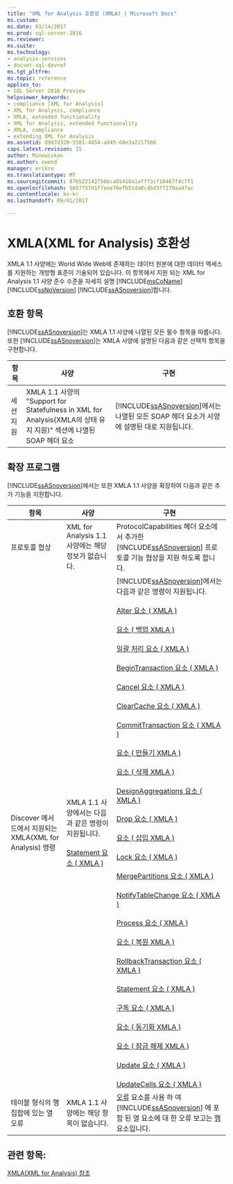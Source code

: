 ```yaml
---
title: "XML for Analysis 호환성 (XMLA) | Microsoft Docs"
ms.custom: 
ms.date: 03/14/2017
ms.prod: sql-server-2016
ms.reviewer: 
ms.suite: 
ms.technology:
- analysis-services
- docset-sql-devref
ms.tgt_pltfrm: 
ms.topic: reference
applies_to:
- SQL Server 2016 Preview
helpviewer_keywords:
- compliance [XML for Analysis]
- XML for Analysis, compliance
- XMLA, extended functionality
- XML for Analysis, extended functionality
- XMLA, compliance
- extending XML for Analysis
ms.assetid: d987d320-5581-4454-ad45-68e3a22175b6
caps.latest.revision: 15
author: Minewiskan
ms.author: owend
manager: erikre
ms.translationtype: MT
ms.sourcegitcommit: 876522142756bca05416a1afff3cf10467f4c7f1
ms.openlocfilehash: 5657f57d1f7eee76efb51da0c4bd3ff278aa47ac
ms.contentlocale: ko-kr
ms.lasthandoff: 09/01/2017

---
```

# <a name="xml-for-analysis-compliance-xmla"></a>XMLA(XML for Analysis) 호환성
  XMLA 1.1 사양에는 World Wide Web에 존재하는 데이터 원본에 대한 데이터 액세스를 지원하는 개방형 표준이 기술되어 있습니다. 이 항목에서 지원 되는 XML for Analysis 1.1 사양 준수 수준을 자세히 설명 [!INCLUDE[msCoName](../../includes/msconame-md.md)] [!INCLUDE[ssNoVersion](../../includes/ssnoversion-md.md)] [!INCLUDE[ssASnoversion](../../includes/ssasnoversion-md.md)]합니다.  
  
## <a name="compliant-items"></a>호환 항목  
 [!INCLUDE[ssASnoversion](../../includes/ssasnoversion-md.md)]는 XMLA 1.1 사양에 나열된 모든 필수 항목을 따릅니다. 또한 [!INCLUDE[ssASnoversion](../../includes/ssasnoversion-md.md)]는 XMLA 사양에 설명된 다음과 같은 선택적 항목을 구현합니다.  
  
|항목|사양|구현|  
|----------|-------------------|--------------------|  
|세션 지원|XMLA 1.1 사양의 "Support for Statefulness in XML for Analysis(XMLA의 상태 유지 지원)" 섹션에 나열된 SOAP 헤더 요소|[!INCLUDE[ssASnoversion](../../includes/ssasnoversion-md.md)]에서는 나열된 모든 SOAP 헤더 요소가 사양에 설명된 대로 지원됩니다.|  
  
## <a name="extensions"></a>확장 프로그램  
 [!INCLUDE[ssASnoversion](../../includes/ssasnoversion-md.md)]에서는 또한 XMLA 1.1 사양을 확장하여 다음과 같은 추가 기능을 지원합니다.  
  
|항목|사양|구현|  
|----------|-------------------|--------------------|  
|프로토콜 협상|XML for Analysis 1.1 사양에는 해당 정보가 없습니다.|ProtocolCapabilities 헤더 요소에서 추가한 [!INCLUDE[ssASnoversion](../../includes/ssasnoversion-md.md)] 프로토콜 기능 협상을 지원 하도록 합니다.|  
|Discover 메서드에서 지원되는 XMLA(XML for Analysis) 명령|XMLA 1.1 사양에서는 다음과 같은 명령이 지원됩니다.<br /><br /> [Statement 요소 &#40; XMLA &#41;](../../analysis-services/xmla/xml-elements-commands/statement-element-xmla.md)|[!INCLUDE[ssASnoversion](../../includes/ssasnoversion-md.md)]에서는 다음과 같은 명령이 지원됩니다.<br /><br /> [Alter 요소 &#40; XMLA &#41;](../../analysis-services/xmla/xml-elements-commands/alter-element-xmla.md)<br /><br /> [요소 &#40; 백업 XMLA &#41;](../../analysis-services/xmla/xml-elements-commands/backup-element-xmla.md)<br /><br /> [일괄 처리 요소 &#40; XMLA &#41;](../../analysis-services/xmla/xml-elements-commands/batch-element-xmla.md)<br /><br /> [BeginTransaction 요소 &#40; XMLA &#41;](../../analysis-services/xmla/xml-elements-commands/begintransaction-element-xmla.md)<br /><br /> [Cancel 요소 &#40; XMLA &#41;](../../analysis-services/xmla/xml-elements-commands/cancel-element-xmla.md)<br /><br /> [ClearCache 요소 &#40; XMLA &#41;](../../analysis-services/xmla/xml-elements-commands/clearcache-element-xmla.md)<br /><br /> [CommitTransaction 요소 &#40; XMLA &#41;](../../analysis-services/xmla/xml-elements-commands/committransaction-element-xmla.md)<br /><br /> [요소 &#40; 만들기 XMLA &#41;](../../analysis-services/xmla/xml-elements-commands/create-element-xmla.md)<br /><br /> [요소 &#40; 삭제 XMLA &#41;](../../analysis-services/xmla/xml-elements-commands/delete-element-xmla.md)<br /><br /> [DesignAggregations 요소 &#40; XMLA &#41;](../../analysis-services/xmla/xml-elements-commands/designaggregations-element-xmla.md)<br /><br /> [Drop 요소 &#40; XMLA &#41;](../../analysis-services/xmla/xml-elements-commands/drop-element-xmla.md)<br /><br /> [요소 &#40; 삽입 XMLA &#41;](../../analysis-services/xmla/xml-elements-commands/insert-element-xmla.md)<br /><br /> [Lock 요소 &#40; XMLA &#41;](../../analysis-services/xmla/xml-elements-commands/lock-element-xmla.md)<br /><br /> [MergePartitions 요소 &#40; XMLA &#41;](../../analysis-services/xmla/xml-elements-commands/mergepartitions-element-xmla.md)<br /><br /> [NotifyTableChange 요소 &#40; XMLA &#41;](../../analysis-services/xmla/xml-elements-commands/notifytablechange-element-xmla.md)<br /><br /> [Process 요소 &#40; XMLA &#41;](../../analysis-services/xmla/xml-elements-commands/process-element-xmla.md)<br /><br /> [요소 &#40; 복원 XMLA &#41;](../../analysis-services/xmla/xml-elements-commands/restore-element-xmla.md)<br /><br /> [RollbackTransaction 요소 &#40; XMLA &#41;](../../analysis-services/xmla/xml-elements-commands/rollbacktransaction-element-xmla.md)<br /><br /> [Statement 요소 &#40; XMLA &#41;](../../analysis-services/xmla/xml-elements-commands/statement-element-xmla.md)<br /><br /> [구독 요소 &#40; XMLA &#41;](../../analysis-services/xmla/xml-elements-commands/subscribe-element-xmla.md)<br /><br /> [요소 &#40; 동기화 XMLA &#41;](../../analysis-services/xmla/xml-elements-commands/synchronize-element-xmla.md)<br /><br /> [요소 &#40; 잠금 해제 XMLA &#41;](../../analysis-services/xmla/xml-elements-commands/unlock-element-xmla.md)<br /><br /> [Update 요소 &#40; XMLA &#41;](../../analysis-services/xmla/xml-elements-commands/update-element-xmla.md)<br /><br /> [UpdateCells 요소 &#40; XMLA &#41;](../../analysis-services/xmla/xml-elements-commands/updatecells-element-xmla.md)|  
|테이블 형식의 행 집합에 있는 열 오류|XMLA 1.1 사양에는 해당 항목이 없습니다.|[오류](../../analysis-services/xmla/xml-elements-properties/error-element-xmla.md) 요소를 사용 하 여 [!INCLUDE[ssASnoversion](../../includes/ssasnoversion-md.md)] 에 포함 된 열 요소에 대 한 오류 보고는 [행](../../analysis-services/xmla/xml-elements-properties/error-element-xmla.md) 요소입니다.|  
  
## <a name="see-also"></a>관련 항목:  
 [XMLA&#40;XML for Analysis&#41; 참조](../../analysis-services/xmla/xml-for-analysis-xmla-reference.md)  
  
  
